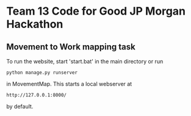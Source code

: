 # Team 13 Code for Good JP Morgan Hackathon
## Movement to Work mapping task

<!-- Selected as winner out of six teams by Movement to Work in Code for Good hackathon. 3rd overall out of 24 teams. -->

To run the website, start 'start.bat' in the main directory or run
```
python manage.py runserver
```
in MovementMap. This starts a local webserver at
```
http://127.0.0.1:8000/
```
by default.

